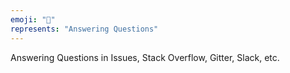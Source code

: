 ```yaml
---
emoji: "💬"
represents: "Answering Questions"
---
```

Answering Questions in Issues, Stack Overflow, Gitter, Slack, etc.